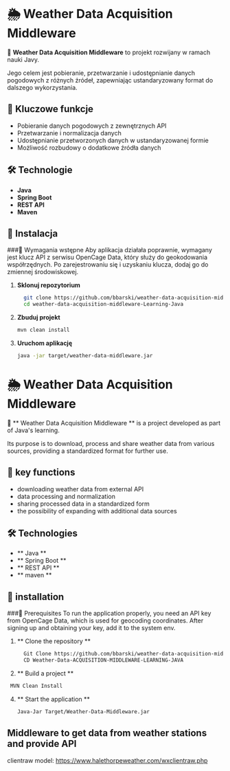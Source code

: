 # 🌦️ Weather Data Acquisition Middleware  

🚀 **Weather Data Acquisition Middleware** to projekt rozwijany w ramach nauki Javy. 

Jego celem jest pobieranie, przetwarzanie i udostępnianie danych pogodowych z różnych źródeł, zapewniając ustandaryzowany format do dalszego wykorzystania.

## 📌 Kluczowe funkcje  
- Pobieranie danych pogodowych z zewnętrznych API  
- Przetwarzanie i normalizacja danych  
- Udostępnianie przetworzonych danych w ustandaryzowanej formie  
- Możliwość rozbudowy o dodatkowe źródła danych

## 🛠️ Technologie  
- **Java**
- **Spring Boot**
- **REST API**
- **Maven**

## 🔧 Instalacja
###🧩 Wymagania wstępne
Aby aplikacja działała poprawnie, wymagany jest klucz API z serwisu OpenCage Data, który służy do geokodowania współrzędnych.
Po zarejestrowaniu się i uzyskaniu klucza, dodaj go do zmiennej środowiskowej.

1. **Sklonuj repozytorium**
   
   ```sh
     git clone https://github.com/bbarski/weather-data-acquisition-middleware-Learning-Java.git && \
     cd weather-data-acquisition-middleware-Learning-Java
   ```
   
3. **Zbuduj projekt**
  
   ```sh
   mvn clean install
   ```
   
4. **Uruchom aplikację**

   ```sh
   java -jar target/weather-data-middleware.jar
   ```

# 🌦️ Weather Data Acquisition Middleware  

🚀 ** Weather Data Acquisition Middleware ** is a project developed as part of Java's learning. 

Its purpose is to download, process and share weather data from various sources, providing a standardized format for further use.

## 📌 key functions  
- downloading weather data from external API  
- data processing and normalization  
- sharing processed data in a standardized form  
- the possibility of expanding with additional data sources

## 🛠️ Technologies  
- ** Java **
- ** Spring Boot **
- ** REST API **
- ** maven **

## 🔧 installation  
###🧩 Prerequisites
To run the application properly, you need an API key from OpenCage Data, which is used for geocoding coordinates.
After signing up and obtaining your key, add it to the system env.

1. ** Clone the repository **
   
   ```sh
     Git Clone https://github.com/bbarski/weather-data-acquisition-middleware-learning-java.git && 
     CD Weather-Data-ACQUISITION-MIDDLEWARE-LEARNING-JAVA
   ```
   
3. ** Build a project **
  
  ```sh
   MVN Clean Install
   ```
   
4. ** Start the application **

   ```sh
   Java-Jar Target/Weather-Data-Middleware.jar
   ```

## Middleware to get data from weather stations and provide API

clientraw model:
https://www.halethorpeweather.com/wxclientraw.php

